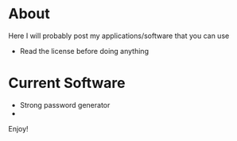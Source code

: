 # About
Here I will probably post my applications/software that you can use
* Read the license before doing anything

# Current Software
- Strong password generator
- 
Enjoy! 
